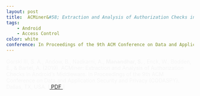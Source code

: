 ```yaml
---
layout: post
title:  ACMiner&#58; Extraction and Analysis of Authorization Checks in Android’s Middleware.
tags:
    - Android
    - Access Control
color: white
conference: In Proceedings of the 9th ACM Conference on Data and Application Security and Privacy (CODASPY)
---
```

<p style="color:#f5f5f5">
Gorski III, S. A., Andow, B., Nadkarni, A., <b> Manandhar, S. </b>, Enck, W., Bodden, E., & Bartel, A. (2019). ACMiner: Extraction and Analysis of Authorization Checks in Android’s Middleware. In Proceedings of the 9th ACM Conference on Data and Application Security and Privacy (CODASPY). Dallas, TX, USA. [<a href= "https://enck.org/pubs/gorski-codaspy19.pdf"> PDF </a> ]
</p>
<!--more-->
<p style="color:#f5f5f5">

</p>

<!-- 
## Features

- Full-text search with [simple-jekyll-search](https://github.com/christian-fei/Simple-Jekyll-Search)
- Paginated home page
- Support for featured post images (appears on cards in previews)
- Threaded comments with Disqus
- Google Analytics integration

## Installation instructions

(Instructions are based off of those for the [Polymer Starter Kit](https://github.com/PolymerElements/polymer-starter-kit).)

- Clone this repository or download it as a .zip file and unzip.
- Install jekyll (and any other Ruby gems) with `bundle install`. (Prerequisite: must have Ruby installed. You may also have to install bundler with `gem install bundler`.)
- From the project root folder, run `npm install -g gulp bower && npm install && bower install`. (See the [Polymer Starter Kit installation instructions](https://github.com/PolymerElements/polymer-starter-kit#install-dependencies) for more details or troubleshooting.)

## Structure

- `app/`: All Jekyll content is here. (This is where all the editing happens)
  - `bower_components`: Content installed via bower ends up here
  - `elements/`: Custom web components using Polymer
  - `images/`: User images
  - 'media/': Other user content (PDFs, videos, etc.) for final product
  - `scripts/`: Javascript files
  - `styles/`: Custom CSS
- `dist/`: Built output from Gulp. (Use to publish static content)
- `node_modules`: Content installed via npm goes here

## Deployment

### Serve/watch

`gulp serve`: Starts a jekyll serve process on the default port (4000 or whatever is specified in `_config.yml`).

`gulp serve --port 6666`: Start serving on port `6666`

`gulp serve:dist`: Build as below, and serve the result from the `dist/` directory. (Useful for testing changes to the gulpfile.)

### Build and vulcanize

`gulp`: Builds the files with jekyll, vulcanizes, minimizes, and puts the result in the `dist/` directory. (This can be slow.)

## Deploy

`gulp deploy-gh-pages`: Deploy the current build to the gh-pages branch of your repository.

`gulp build-deploy-gh-pages`: Rebuild and then deploy. (Equivalent to `gulp && gulp deploy-gh-pages`)

## Future Improvements:

- Improve gulp build
    - Minimize JS, CSS, HTML
- Search
    - Ripple effect in search results on click (needs set height)
    - Escape toggles search show
    - arrow keys/tab moves focus on search results
    - better animation for search bar leaving/entering
- Navigation drawer
    - Change hover effect on drawer items (see Google Music)
    - Make selected/active items in drawer colored
- Page transition animations
- Give option of setting card-colorbar color
- Add ripple effect to nav drawer menu items
- Pagination:
    - Maybe replace with actual buttons
    - hover effects like buttons?
    - Handle if it gets too wide for screen? (limit number of page links)
- Tags
    - Show tags with posts
    - Allow filtering by tag
- Add material box or lightbox for images
- Add 'source' option for YAML frontmatter
- increase spacing between list items
- Fix things like header-panel to utilize updates to polymer paper elements

### Known issues

- JS and HTML aren't minimized
- Too much space on cards between end of excerpt and read more button
 -->
